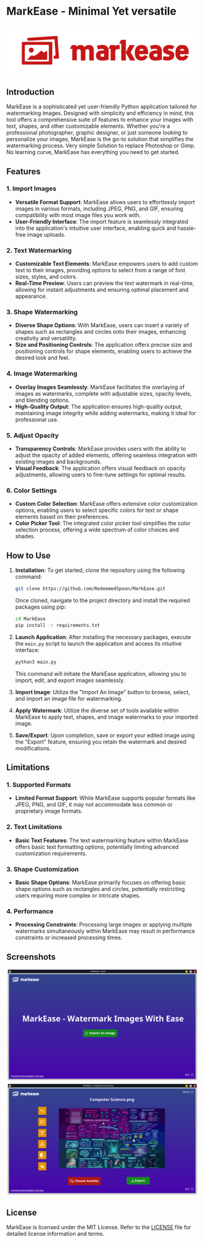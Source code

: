# MarkEase - Minimal Yet versatile

![MarkEase Screenshot](./Images/Git_Logo.png)

## Introduction

MarkEase is a sophisticated yet user-friendly Python application tailored for watermarking images. Designed with simplicity and efficiency in mind, this tool offers a comprehensive suite of features to enhance your images with text, shapes, and other customizable elements. Whether you're a professional photographer, graphic designer, or just someone looking to personalize your images, MarkEase is the go-to solution that simplifies the watermarking process. Very simple Solution to replace Photoshop or Gimp. No learning curve, MarkEase has everything you need to get started.

## Features

### 1. Import Images

-  **Versatile Format Support**: MarkEase allows users to effortlessly import images in various formats, including JPEG, PNG, and GIF, ensuring compatibility with most image files you work with.
-  **User-Friendly Interface**: The import feature is seamlessly integrated into the application's intuitive user interface, enabling quick and hassle-free image uploads.

### 2. Text Watermarking

-  **Customizable Text Elements**: MarkEase empowers users to add custom text to their images, providing options to select from a range of font sizes, styles, and colors.
-  **Real-Time Preview**: Users can preview the text watermark in real-time, allowing for instant adjustments and ensuring optimal placement and appearance.

### 3. Shape Watermarking

-  **Diverse Shape Options**: With MarkEase, users can insert a variety of shapes such as rectangles and circles onto their images, enhancing creativity and versatility.
-  **Size and Positioning Controls**: The application offers precise size and positioning controls for shape elements, enabling users to achieve the desired look and feel.

### 4. Image Watermarking

-  **Overlay Images Seamlessly**: MarkEase facilitates the overlaying of images as watermarks, complete with adjustable sizes, opacity levels, and blending options.
-  **High-Quality Output**: The application ensures high-quality output, maintaining image integrity while adding watermarks, making it ideal for professional use.

### 5. Adjust Opacity

-  **Transparency Controls**: MarkEase provides users with the ability to adjust the opacity of added elements, offering seamless integration with existing images and backgrounds.
-  **Visual Feedback**: The application offers visual feedback on opacity adjustments, allowing users to fine-tune settings for optimal results.

### 6. Color Settings

-  **Custom Color Selection**: MarkEase offers extensive color customization options, enabling users to select specific colors for text or shape elements based on their preferences.
-  **Color Picker Tool**: The integrated color picker tool simplifies the color selection process, offering a wide spectrum of color choices and shades.

## How to Use

1. **Installation**: To get started, clone the repository using the following command:

   ```bash
   git clone https://github.com/RedeemedSpoon/MarkEase.git
   ```

   Once cloned, navigate to the project directory and install the required packages using pip:

   ```bash
   cd MarkEase
   pip install -r requirements.txt
   ```

2. **Launch Application**: After installing the necessary packages, execute the `main.py` script to launch the application and access its intuitive interface:
   ```bash
   python3 main.py
   ```
   This command will initiate the MarkEase application, allowing you to import, edit, and export images seamlessly.
3. **Import Image**: Utilize the "Import An Image" button to browse, select, and import an image file for watermarking.
4. **Apply Watermark**: Utilize the diverse set of tools available within MarkEase to apply text, shapes, and image watermarks to your imported image.
5. **Save/Export**: Upon completion, save or export your edited image using the "Export" feature, ensuring you retain the watermark and desired modifications.

## Limitations

### 1. Supported Formats

-  **Limited Format Support**: While MarkEase supports popular formats like JPEG, PNG, and GIF, it may not accommodate less common or proprietary image formats.

### 2. Text Limitations

-  **Basic Text Features**: The text watermarking feature within MarkEase offers basic text formatting options, potentially limiting advanced customization requirements.

### 3. Shape Customization

-  **Basic Shape Options**: MarkEase primarily focuses on offering basic shape options such as rectangles and circles, potentially restricting users requiring more complex or intricate shapes.

### 4. Performance

-  **Processing Constraints**: Processing large images or applying multiple watermarks simultaneously within MarkEase may result in performance constraints or increased processing times.

## Screenshots

![Screenshot 1](./Images/home.png)
![Screenshot 2](./Images/edit.png)

## License

MarkEase is licensed under the MIT License. Refer to the [LICENSE](LICENSE) file for detailed license information and terms.

